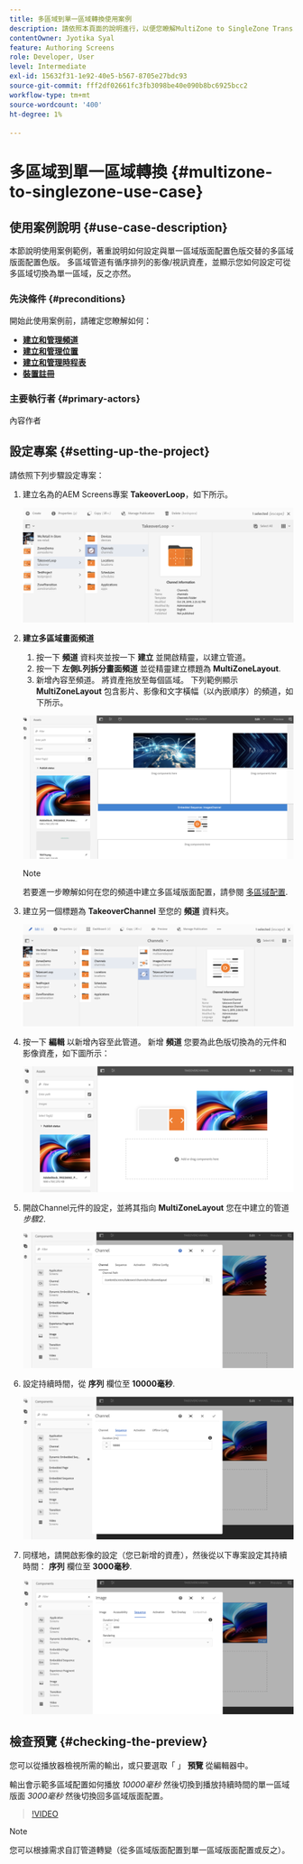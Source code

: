 ```yaml
---
title: 多區域到單一區域轉換使用案例
description: 請依照本頁面的說明進行，以便您瞭解MultiZone to SingleZone Transitions使用案例。
contentOwner: Jyotika Syal
feature: Authoring Screens
role: Developer, User
level: Intermediate
exl-id: 15632f31-1e92-40e5-b567-8705e27bdc93
source-git-commit: fff2df02661fc3fb3098be40e090b8bc6925bcc2
workflow-type: tm+mt
source-wordcount: '400'
ht-degree: 1%

---
```


# 多區域到單一區域轉換 {#multizone-to-singlezone-use-case}

## 使用案例說明 {#use-case-description}

本節說明使用案例範例，著重說明如何設定與單一區域版面配置色版交替的多區域版面配置色版。 多區域管道有循序排列的影像/視訊資產，並顯示您如何設定可從多區域切換為單一區域，反之亦然。

### 先決條件 {#preconditions}

開始此使用案例前，請確定您瞭解如何：

* **[建立和管理頻道](managing-channels.md)**
* **[建立和管理位置](managing-locations.md)**
* **[建立和管理時程表](managing-schedules.md)**
* **[裝置註冊](device-registration.md)**

### 主要執行者 {#primary-actors}

內容作者

## 設定專案 {#setting-up-the-project}

請依照下列步驟設定專案：

1. 建立名為的AEM Screens專案 **TakeoverLoop**，如下所示。

   ![資產](assets/mz-to-sz1.png)


1. **建立多區域畫面頻道**

   1. 按一下 **頻道** 資料夾並按一下 **建立** 並開啟精靈，以建立管道。
   1. 按一下 **左側L列拆分畫面頻道** 並從精靈建立標題為 **MultiZoneLayout**.
   1. 新增內容至頻道。 將資產拖放至每個區域。 下列範例顯示 **MultiZoneLayout** 包含影片、影像和文字橫幅（以內嵌順序）的頻道，如下所示。

   ![資產](assets/mz-to-sz2.png)

   >[!NOTE]
   >
   >若要進一步瞭解如何在您的頻道中建立多區域版面配置，請參閱 [多區域配置](multi-zone-layout-aem-screens.md).


1. 建立另一個標題為 **TakeoverChannel** 至您的 **頻道** 資料夾。

   ![資產](assets/mz-to-sz3.png)

1. 按一下 **編輯** 以新增內容至此管道。 新增 **頻道** 您要為此色版切換為的元件和影像資產，如下圖所示：

   ![資產](assets/mz-to-sz4.png)

1. 開啟Channel元件的設定，並將其指向 **MultiZoneLayout** 您在中建立的管道 *步驟2*.

   ![資產](assets/mz-to-sz5.png)

1. 設定持續時間，從 **序列** 欄位至 **10000毫秒**.

   ![資產](assets/mz-to-sz6.png)

1. 同樣地，請開啟影像的設定（您已新增的資產），然後從以下專案設定其持續時間： **序列** 欄位至 **3000毫秒**.

   ![資產](assets/mz-to-sz7.png)

## 檢查預覽 {#checking-the-preview}

您可以從播放器檢視所需的輸出，或只要選取「 」 **預覽** 從編輯器中。

輸出會示範多區域配置如何播放 *10000毫秒* 然後切換到播放持續時間的單一區域版面 *3000毫秒* 然後切換回多區域版面配置。

>[!VIDEO](https://video.tv.adobe.com/v/30366)

>[!NOTE]
>
>您可以根據需求自訂管道轉變（從多區域版面配置到單一區域版面配置或反之）。
